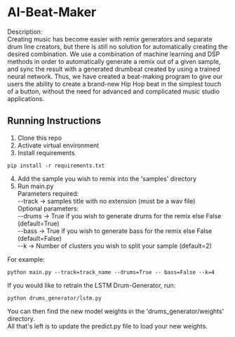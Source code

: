 # AI-Beat-Maker

Description:  
Creating music has become easier with remix generators and separate drum line creators,
but there is still no solution for automatically creating the desired combination.
We use a combination of machine learning and DSP methods in order to automatically generate
a remix out of a given sample, and sync the result with a generated drumbeat created by
using a trained neural network.
Thus, we have created a beat-making program to give our users the ability to create a brand-new Hip Hop
beat in the simplest touch of a button, without the need for advanced and complicated music studio applications.


## Running Instructions

1. Clone this repo
2. Activate virtual environment
3. Install requirements
```angular2html
pip install -r requirements.txt
```
4. Add the sample you wish to remix into the 'samples' directory
5. Run main.py  
Parameters required:  
--track -> samples title with no extension (must be a wav file)  
Optional parameters:  
--drums -> True if you wish to generate drums for the remix else False (default=True)  
--bass -> True if you wish to generate bass for the remix else False (default=False)  
--k -> Number of clusters you wish to split your sample (default=2)   

For example:
```angular2html
python main.py --track=track_name --drums=True -- bass=False --k=4
```

If you would like to retrain the LSTM Drum-Generator, run:
```angular2html
python drums_generator/lstm.py
```
You can then find the new model weights in the 'drums_generator/weights' directory.  
All that's left is to update the predict.py file to load your new weights.

